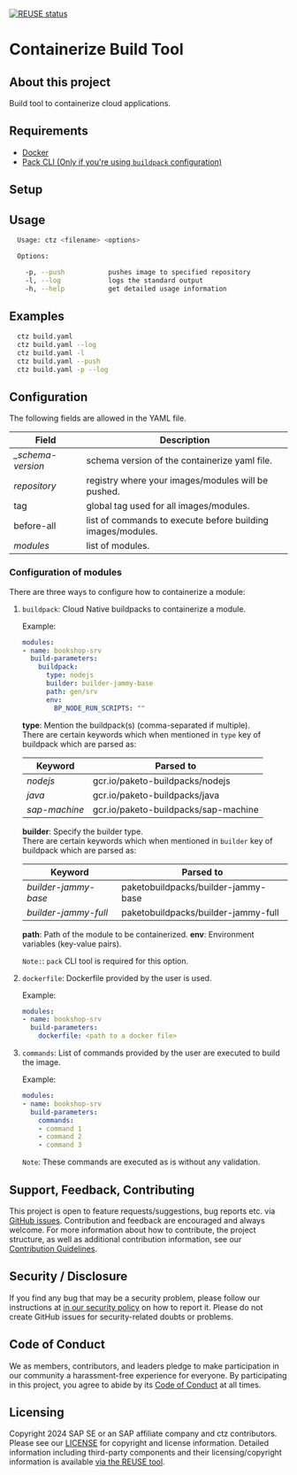 [![REUSE status](https://api.reuse.software/badge/github.com/SAP/ctz)](https://api.reuse.software/info/github.com/SAP/ctz)

# Containerize Build Tool

## About this project

Build tool to containerize cloud applications.

## Requirements

- [Docker](https://www.docker.com/get-started/)
- [Pack CLI (Only if you're using `buildpack` configuration)](https://buildpacks.io/docs/for-platform-operators/how-to/integrate-ci/pack/)

## Setup

## Usage

```bash
  Usage: ctz <filename> <options>

  Options:

    -p, --push           pushes image to specified repository
    -l, --log            logs the standard output
    -h, --help           get detailed usage information
```

## Examples

```bash
  ctz build.yaml
  ctz build.yaml --log
  ctz build.yaml -l
  ctz build.yaml --push
  ctz build.yaml -p --log
```

## Configuration

The following fields are allowed in the YAML file.

|        Field      |      Description                                             |
|-------------------|--------------------------------------------------------------|
| *_schema-version* | schema version of the containerize yaml file.                |
| *repository*      | registry where your images/modules will be pushed.           |
| tag               | global tag used for all images/modules.                      |
| before-all        | list of commands to execute before building images/modules.  |
| *modules*         | list of modules.                                             |

### Configuration of modules

There are three ways to configure how to containerize a module:

1. `buildpack`: Cloud Native buildpacks to containerize a module.
    
    Example:
      ```yaml
      modules:
      - name: bookshop-srv
        build-parameters:
          buildpack:
            type: nodejs
            builder: builder-jammy-base
            path: gen/srv
            env:
              BP_NODE_RUN_SCRIPTS: ""
      ```

    **type**: Mention the buildpack(s) (comma-separated if multiple).  
    There are certain keywords which when mentioned in `type` key of buildpack which are parsed as:

    |        Keyword    |      Parsed to                                               |
    |-------------------|--------------------------------------------------------------|
    | *nodejs*          | gcr.io/paketo-buildpacks/nodejs                              |
    | *java*            | gcr.io/paketo-buildpacks/java                                |
    | *sap-machine*     | gcr.io/paketo-buildpacks/sap-machine                         |

    **builder**: Specify the builder type.  
    There are certain keywords which when mentioned in `builder` key of buildpack which are parsed as:

    |     Keyword       |      Parsed to                                               |
    |-------------------|--------------------------------------------------------------|
    | *builder-jammy-base* | paketobuildpacks/builder-jammy-base                       |
    | *builder-jammy-full* | paketobuildpacks/builder-jammy-full                       |


    **path**: Path of the module to be containerized.
    **env**: Environment variables (key-value pairs).

    `Note:`: `pack` CLI tool is required for this option. 

2. `dockerfile`: Dockerfile provided by the user is used.

    Example:
    ```yaml
    modules:
    - name: bookshop-srv
      build-parameters:
        dockerfile: <path to a docker file>
    ```

3. `commands`: List of commands provided by the user are executed to build the image.

    Example:
    ```yaml
    modules:
    - name: bookshop-srv
      build-parameters:
        commands:
        - command 1
        - command 2
        - command 3
    ```

    `Note`: These commands are executed as is without any validation.

## Support, Feedback, Contributing

This project is open to feature requests/suggestions, bug reports etc. via [GitHub issues](https://github.com/SAP/ctz/issues). Contribution and feedback are encouraged and always welcome. For more information about how to contribute, the project structure, as well as additional contribution information, see our [Contribution Guidelines](CONTRIBUTING.md).

## Security / Disclosure
If you find any bug that may be a security problem, please follow our instructions at [in our security policy](https://github.com/SAP/ctz/security/policy) on how to report it. Please do not create GitHub issues for security-related doubts or problems.

## Code of Conduct

We as members, contributors, and leaders pledge to make participation in our community a harassment-free experience for everyone. By participating in this project, you agree to abide by its [Code of Conduct](https://github.com/SAP/.github/blob/main/CODE_OF_CONDUCT.md) at all times.

## Licensing

Copyright 2024 SAP SE or an SAP affiliate company and ctz contributors. Please see our [LICENSE](LICENSE) for copyright and license information. Detailed information including third-party components and their licensing/copyright information is available [via the REUSE tool](https://api.reuse.software/info/github.com/SAP/ctz).
